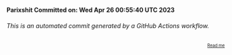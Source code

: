 **Parixshit Committed on: Wed Apr 26 00:55:40 UTC 2023** <!-- 69662013-d10b-405a-9ed6-22eef0780493 -->

###### This is an automated commit generated by a GitHub Actions workflow.

<div align="right"><sub><sup><a href="https://github.com/Parixshit/AutoCommit.git">Read me</a></sup></sub></div>
